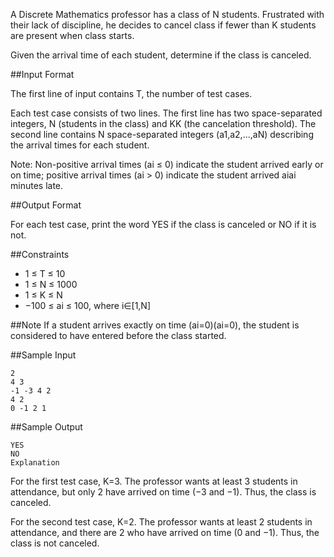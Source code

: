 A Discrete Mathematics professor has a class of N students. Frustrated with their lack of discipline, he decides to cancel class if fewer than K students are present when class starts.

Given the arrival time of each student, determine if the class is canceled.

##Input Format

The first line of input contains T, the number of test cases.

Each test case consists of two lines. The first line has two space-separated integers, N (students in the class) and KK (the cancelation threshold). 
The second line contains N space-separated integers (a1,a2,…,aN) describing the arrival times for each student.

Note: Non-positive arrival times (ai ≤ 0) indicate the student arrived early or on time; positive arrival times (ai > 0) indicate the student arrived aiai minutes late.

##Output Format

For each test case, print the word YES if the class is canceled or NO if it is not.

##Constraints

  + 1 ≤ T ≤ 10  
  + 1 ≤ N ≤ 1000  
  + 1 ≤ K ≤ N  
  + −100 ≤ ai ≤ 100, where i∈[1,N]  


##Note 
If a student arrives exactly on time (ai=0)(ai=0), the student is considered to have entered before the class started.

##Sample Input

```
2  
4 3  
-1 -3 4 2  
4 2  
0 -1 2 1  
```

##Sample Output

```
YES  
NO  
Explanation  
```

For the first test case, K=3. The professor wants at least 3 students in attendance, but only 2 have arrived on time (−3 and −1). Thus, the class is canceled.

For the second test case, K=2. The professor wants at least 2 students in attendance, and there are 2 who have arrived on time (0 and −1). Thus, the class is not canceled.
